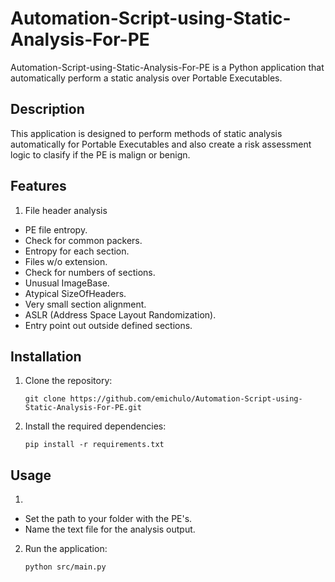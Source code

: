 # Automation-Script-using-Static-Analysis-For-PE

Automation-Script-using-Static-Analysis-For-PE is a Python application that automatically perform a static analysis over Portable Executables.

## Description

This application is designed to perform methods of static analysis automatically for Portable Executables and also create a risk assessment logic to clasify if the PE is malign or benign.

## Features

1. File header analysis
- PE file entropy.
- Check for common packers.
- Entropy for each section.
- Files w/o extension.
- Check for numbers of sections.
- Unusual ImageBase.
- Atypical SizeOfHeaders.
- Very small section alignment.
- ASLR (Address Space Layout Randomization).
- Entry point out outside defined sections.


## Installation

1. Clone the repository:

    ```shell
    git clone https://github.com/emichulo/Automation-Script-using-Static-Analysis-For-PE.git
    ```

2. Install the required dependencies:

    ```shell
    pip install -r requirements.txt
    ```

## Usage

1. 
- Set the path to your folder with the PE's.
- Name the text file for the analysis output.

2. Run the application:

    ```shell
    python src/main.py
    ```

